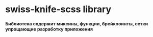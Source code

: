 # swiss-knife-scss library

#### Библиотека содержит миксины, функции, брейкпоинты, сетки упрощающие разработку приложения